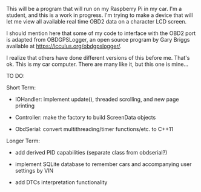 This will be a program that will run on my Raspberry Pi in my car. I'm a student, and this is a work in progress.
I'm trying to make a device that will let me view all available real time OBD2 data on a character LCD screen.

I should mention here that some of my code to interface with the OBD2 port is adapted from OBDGPSLogger,
an open source program by Gary Briggs available at https://icculus.org/obdgpslogger/.


I realize that others have done different versions of this before me. 
That's ok. 
This is my car computer. There are many like it, but this one is mine...


TO DO:

Short Term:

- IOHandler: implement update(), threaded scrolling, and new page printing

- Controller: make the factory to build ScreenData objects

- ObdSerial: convert multithreading/timer functions/etc. to C++11

Longer Term:

- add derived PID capabilities (separate class from obdserial?)

- implement SQLite database to remember cars and accompanying user settings by VIN

- add DTCs interpretation functionality

